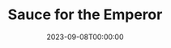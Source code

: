 ---
title: Sauce for the Emperor
date: 2023-09-08T00:00:00
opening_date: 1924-02-25
closing_date:
layout: productions
playbill:
Theatre: Theatre Jacksonville
cast:
- Donor: Carl Bohenberger
- Io: Charles Cruikshank
- Tritor: Charles Johnston
- Octavia: Lucile Westerfield
- Paula: Martha Brotherton
- Adora: Olive Rosenquist
- Tricanthus: Robert Barker
- Macronius: Robert L. Hutchinson
- Nero: Wade Morrow
crew:
- Director: Harrison Gibbs Prentice
- Stage Setting: Mrs. Strawn Perry
orchestra:
---